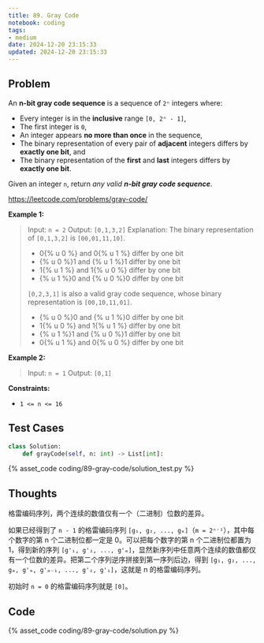 ```yaml
---
title: 89. Gray Code
notebook: coding
tags:
- medium
date: 2024-12-20 23:15:33
updated: 2024-12-20 23:15:33
---
```

## Problem

An **n-bit gray code sequence** is a sequence of `2ⁿ` integers where:

- Every integer is in the **inclusive** range `[0, 2ⁿ - 1]`,
- The first integer is `0`,
- An integer appears **no more than once** in the sequence,
- The binary representation of every pair of **adjacent** integers differs by **exactly one bit**, and
- The binary representation of the **first** and **last** integers differs by **exactly one bit**.

Given an integer `n`, return _any valid **n-bit gray code sequence**_.

<https://leetcode.com/problems/gray-code/>

**Example 1:**

> Input: `n = 2`
> Output: `[0,1,3,2]`
> Explanation:
> The binary representation of `[0,1,3,2]` is `[00,01,11,10]`.
>
> - 0{% u 0 %} and 0{% u 1 %} differ by one bit
> - {% u 0 %}1 and {% u 1 %}1 differ by one bit
> - 1{% u 1 %} and 1{% u 0 %} differ by one bit
> - {% u 1 %}0 and {% u 0 %}0 differ by one bit
>
> `[0,2,3,1]` is also a valid gray code sequence, whose binary representation is `[00,10,11,01]`.
>
> - {% u 0 %}0 and {% u 1 %}0 differ by one bit
> - 1{% u 0 %} and 1{% u 1 %} differ by one bit
> - {% u 1 %}1 and {% u 0 %}1 differ by one bit
> - 0{% u 1 %} and 0{% u 0 %} differ by one bit

**Example 2:**

> Input: `n = 1`
> Output: `[0,1]`

**Constraints:**

- `1 <= n <= 16`

## Test Cases

``` python
class Solution:
    def grayCode(self, n: int) -> List[int]:
```

{% asset_code coding/89-gray-code/solution_test.py %}

## Thoughts

格雷编码序列，两个连续的数值仅有一个（二进制）位数的差异。

如果已经得到了 `n - 1` 的格雷编码序列 `[g₁, g₂, ..., gₘ]`（`m = 2ⁿ⁻¹`），其中每个数字的第 n 个二进制位都一定是 0。可以把每个数字的第 n 个二进制位都置为 1，得到新的序列 `[g'₁, g'₂, ..., g'ₘ]`，显然新序列中任意两个连续的数值都仅有一个位数的差异。把第二个序列逆序拼接到第一序列后边，得到 `[g₁, g₂, ..., gₘ, g'ₘ, g'ₘ₋₁, ..., g'₂, g'₁]`，这就是 n 的格雷编码序列。

初始时 `n = 0` 的格雷编码序列就是 `[0]`。

## Code

{% asset_code coding/89-gray-code/solution.py %}
